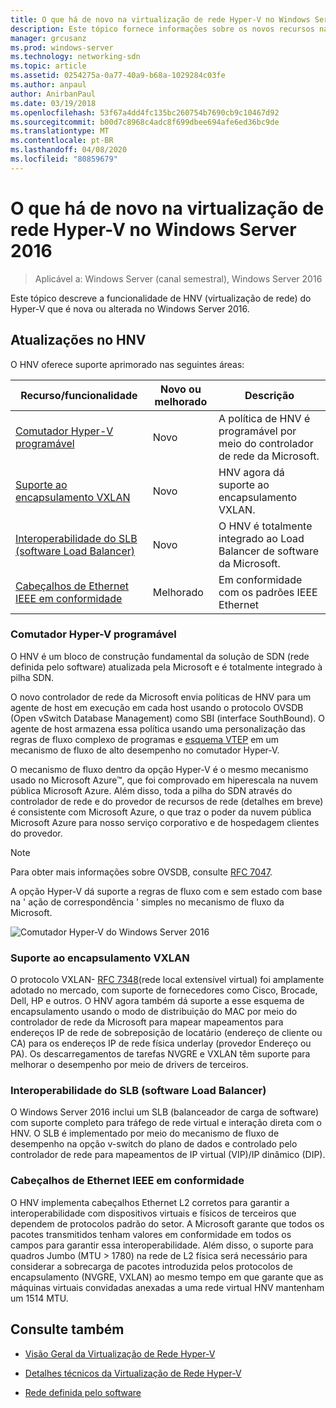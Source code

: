 ```yaml
---
title: O que há de novo na virtualização de rede Hyper-V no Windows Server 2016
description: Este tópico fornece informações sobre os novos recursos na virtualização de rede Hyper-V no Windows Server 2016
manager: grcusanz
ms.prod: windows-server
ms.technology: networking-sdn
ms.topic: article
ms.assetid: 0254275a-0a77-40a9-b68a-1029284c03fe
ms.author: anpaul
author: AnirbanPaul
ms.date: 03/19/2018
ms.openlocfilehash: 53f67a4dd4fc135bc260754b7690cb9c10467d92
ms.sourcegitcommit: b00d7c8968c4adc8f699dbee694afe6ed36bc9de
ms.translationtype: MT
ms.contentlocale: pt-BR
ms.lasthandoff: 04/08/2020
ms.locfileid: "80859679"
---
```

# <a name="whats-new-in-hyper-v-network-virtualization-in-windows-server-2016"></a>O que há de novo na virtualização de rede Hyper-V no Windows Server 2016

>Aplicável a: Windows Server (canal semestral), Windows Server 2016

Este tópico descreve a funcionalidade de HNV (virtualização de rede) do Hyper-V que é nova ou alterada no Windows Server 2016.  
  
## <a name="updates-in-hnv"></a><a name="BKMK_IPAM2012R2"></a>Atualizações no HNV  
O HNV oferece suporte aprimorado nas seguintes áreas:  
  
|Recurso/funcionalidade|Novo ou melhorado|Descrição|  
|--------------------------|-------------------|---------------|  
|[Comutador Hyper-V programável](../../../sdn/technologies/hyper-v-network-virtualization/../../../sdn/technologies/hyper-v-network-virtualization/../../../sdn/technologies/hyper-v-network-virtualization/../../../sdn/technologies/hyper-v-network-virtualization/whats-new-hyperv-network-virtualization-windows-server.md#SDN)|Novo|A política de HNV é programável por meio do controlador de rede da Microsoft.|  
|[Suporte ao encapsulamento VXLAN](../../../sdn/technologies/hyper-v-network-virtualization/../../../sdn/technologies/hyper-v-network-virtualization/../../../sdn/technologies/hyper-v-network-virtualization/../../../sdn/technologies/hyper-v-network-virtualization/whats-new-hyperv-network-virtualization-windows-server.md#VXLAN)|Novo|HNV agora dá suporte ao encapsulamento VXLAN.|  
|[Interoperabilidade do SLB (software Load Balancer)](../../../sdn/technologies/hyper-v-network-virtualization/../../../sdn/technologies/hyper-v-network-virtualization/../../../sdn/technologies/hyper-v-network-virtualization/../../../sdn/technologies/hyper-v-network-virtualization/whats-new-hyperv-network-virtualization-windows-server.md#SLB)|Novo|O HNV é totalmente integrado ao Load Balancer de software da Microsoft.|  
|[Cabeçalhos de Ethernet IEEE em conformidade](../../../sdn/technologies/hyper-v-network-virtualization/../../../sdn/technologies/hyper-v-network-virtualization/../../../sdn/technologies/hyper-v-network-virtualization/../../../sdn/technologies/hyper-v-network-virtualization/whats-new-hyperv-network-virtualization-windows-server.md#L2)|Melhorado|Em conformidade com os padrões IEEE Ethernet|  
  
### <a name="programmable-hyper-v-switch"></a><a name="SDN"></a>Comutador Hyper-V programável  
O HNV é um bloco de construção fundamental da solução de SDN (rede definida pelo software) atualizada pela Microsoft e é totalmente integrado à pilha SDN.  
  
O novo controlador de rede da Microsoft envia políticas de HNV para um agente de host em execução em cada host usando o protocolo OVSDB (Open vSwitch Database Management) como SBI (interface SouthBound). O agente de host armazena essa política usando uma personalização das regras de fluxo complexo de programas e [esquema VTEP](https://github.com/openvswitch/ovs/blob/master/vtep/vtep.ovsschema) em um mecanismo de fluxo de alto desempenho no comutador Hyper-V.  
  
O mecanismo de fluxo dentro da opção Hyper-V é o mesmo mecanismo usado no Microsoft Azure&trade;, que foi comprovado em hiperescala na nuvem pública Microsoft Azure. Além disso, toda a pilha do SDN através do controlador de rede e do provedor de recursos de rede (detalhes em breve) é consistente com Microsoft Azure, o que traz o poder da nuvem pública Microsoft Azure para nosso serviço corporativo e de hospedagem clientes do provedor.  
  
> [!NOTE]  
> Para obter mais informações sobre OVSDB, consulte [RFC 7047](https://www.rfc-editor.org/info/rfc7047).  
  
A opção Hyper-V dá suporte a regras de fluxo com e sem estado com base na ' ação de correspondência ' simples no mecanismo de fluxo da Microsoft.  
 
![Comutador Hyper-V do Windows Server 2016](../../../media/what-s-new-in-hyper-v-network-virtualization-in-windows-server/HNVOverview.png)  
  
### <a name="vxlan-encapsulation-support"></a><a name="VXLAN"></a>Suporte ao encapsulamento VXLAN  
O protocolo VXLAN- [RFC 7348](https://www.rfc-editor.org/info/rfc7348)(rede local extensível virtual) foi amplamente adotado no mercado, com suporte de fornecedores como Cisco, Brocade, Dell, HP e outros. O HNV agora também dá suporte a esse esquema de encapsulamento usando o modo de distribuição do MAC por meio do controlador de rede da Microsoft para mapear mapeamentos para endereços IP de rede de sobreposição de locatário (endereço de cliente ou CA) para os endereços IP de rede física underlay (provedor Endereço ou PA). Os descarregamentos de tarefas NVGRE e VXLAN têm suporte para melhorar o desempenho por meio de drivers de terceiros.  
  
### <a name="software-load-balancer-slb-interoperability"></a><a name="SLB"></a>Interoperabilidade do SLB (software Load Balancer)  
O Windows Server 2016 inclui um SLB (balanceador de carga de software) com suporte completo para tráfego de rede virtual e interação direta com o HNV. O SLB é implementado por meio do mecanismo de fluxo de desempenho na opção v-switch do plano de dados e controlado pelo controlador de rede para mapeamentos de IP virtual (VIP)/IP dinâmico (DIP).  
  
### <a name="compliant-ieee-ethernet-headers"></a><a name="L2"></a>Cabeçalhos de Ethernet IEEE em conformidade  
O HNV implementa cabeçalhos Ethernet L2 corretos para garantir a interoperabilidade com dispositivos virtuais e físicos de terceiros que dependem de protocolos padrão do setor. A Microsoft garante que todos os pacotes transmitidos tenham valores em conformidade em todos os campos para garantir essa interoperabilidade. Além disso, o suporte para quadros Jumbo (MTU > 1780) na rede de L2 física será necessário para considerar a sobrecarga de pacotes introduzida pelos protocolos de encapsulamento (NVGRE, VXLAN) ao mesmo tempo em que garante que as máquinas virtuais convidadas anexadas a uma rede virtual HNV mantenham um 1514 MTU.  
  
## <a name="see-also"></a>Consulte também  
  
-   [Visão Geral da Virtualização de Rede Hyper-V](hyperv-network-virtualization-overview-windows-server.md)  
  
-   [Detalhes técnicos da Virtualização de Rede Hyper-V](hyperv-network-virtualization-technical-details-windows-server.md)  
  
-   [Rede definida pelo software](../../Software-Defined-Networking--SDN-.md)  
  